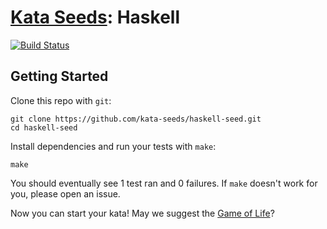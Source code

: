 # [Kata Seeds](https://github.com/kata-seeds): Haskell
[![Build Status](https://travis-ci.org/kata-seeds/haskell-seed.svg?branch=master)](https://travis-ci.org/kata-seeds/haskell-seed)

## Getting Started

Clone this repo with `git`:

    git clone https://github.com/kata-seeds/haskell-seed.git
    cd haskell-seed

Install dependencies and run your tests with `make`:

    make

You should eventually see 1 test ran and 0 failures. If `make` doesn't work for you, please open an issue.

Now you can start your kata! May we suggest the [Game of Life](http://en.wikipedia.org/wiki/Conway's_Game_of_Life)?
